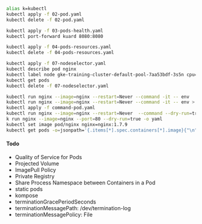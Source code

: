 ```bash
alias k=kubectl
kubectl apply -f 02-pod.yaml
kubectl delete -f 02-pod.yaml

kubectl apply -f 03-pods-health.yaml
kubectl port-forward kuard 8080:8080

kubectl apply -f 04-pods-resources.yaml
kubectl delete -f 04-pods-resources.yaml

kubectl apply -f 07-nodeselector.yaml
kubectl describe pod nginx
kubectl label node gke-training-cluster-default-pool-7aa53bdf-3s5n cpu=kotu
kubectl get pods
kubectl delete -f 07-nodeselector.yaml
```

```bash
kubectl run nginx --image=nginx --restart=Never --command -it -- env
kubectl run nginx --image=nginx --restart=Never --command -it -- env > command-pod.yaml
kubectl apply -f command-pod.yaml
kubectl run nginx --image=nginx --restart=Never  --command --dry-run=true -o yaml
k run nginx --image=nginx --port=80 --dry-run=true -o yaml
kubectl set image pod/nginx nginx=nginx:1.7.9
kubectl get pods -o=jsonpath='{.items[*].spec.containers[*].image}{"\n"}'
```

#### Todo

- Quality of Service for Pods
- Projected Volume
- ImagePull Policy
- Private Registry
- Share Process Namespace between Containers in a Pod
- static pods
- kompose
- terminationGracePeriodSeconds
- terminationMessagePath: /dev/termination-log
- terminationMessagePolicy: File
